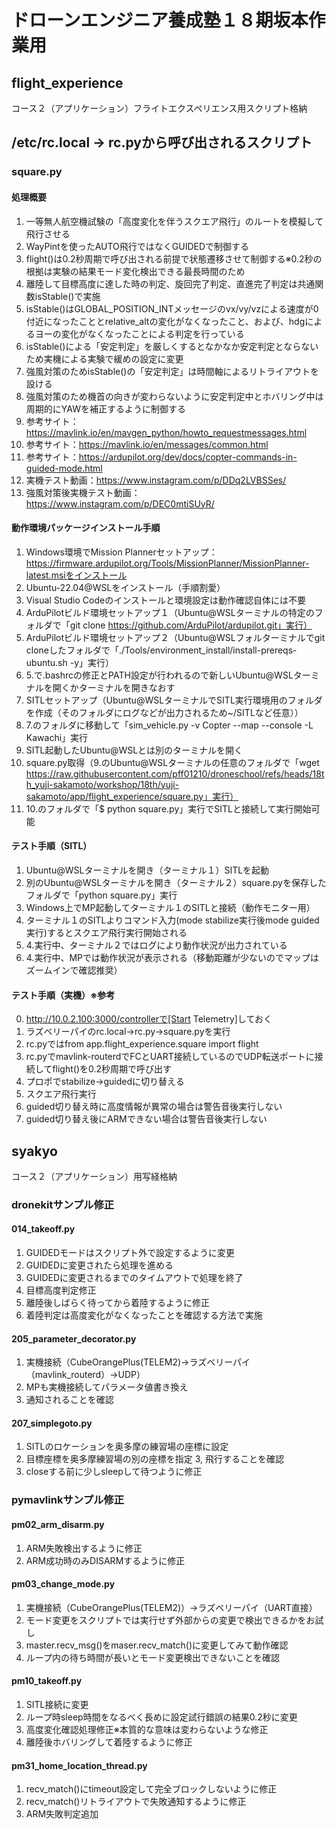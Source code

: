 # ドローンエンジニア養成塾１８期坂本作業用

## flight_experience
コース２（アプリケーション）フライトエクスペリエンス用スクリプト格納

## /etc/rc.local -> rc.pyから呼び出されるスクリプト
### square.py
#### 処理概要
1. 一等無人航空機試験の「高度変化を伴うスクエア飛行」のルートを模擬して飛行させる
2. WayPintを使ったAUTO飛行ではなくGUIDEDで制御する
3. flight()は0.2秒周期で呼び出される前提で状態遷移させて制御する※0.2秒の根拠は実験の結果モード変化検出できる最長時間のため
4. 離陸して目標高度に達した時の判定、旋回完了判定、直進完了判定は共通関数isStable()で実施
5. isStable()はGLOBAL_POSITION_INTメッセージのvx/vy/vzによる速度が0付近になったこととrelative_altの変化がなくなったこと、および、hdgによるヨーの変化がなくなったことによる判定を行っている
6. isStable()による「安定判定」を厳しくするとなかなか安定判定とならないため実機による実験で緩めの設定に変更
7. 強風対策のためisStable()の「安定判定」は時間軸によるリトライアウトを設ける
8. 強風対策のため機首の向きが変わらないように安定判定中とホバリング中は周期的にYAWを補正するように制御する
9. 参考サイト：https://mavlink.io/en/mavgen_python/howto_requestmessages.html
10. 参考サイト：https://mavlink.io/en/messages/common.html
11. 参考サイト：https://ardupilot.org/dev/docs/copter-commands-in-guided-mode.html
12. 実機テスト動画：https://www.instagram.com/p/DDq2LVBSSes/
13. 強風対策後実機テスト動画：https://www.instagram.com/p/DEC0mtiSUyR/

#### 動作環境パッケージインストール手順
1. Windows環境でMission Plannerセットアップ：https://firmware.ardupilot.org/Tools/MissionPlanner/MissionPlanner-latest.msiをインストール
2. Ubuntu-22.04@WSLをインストール（手順割愛）
3. Visual Studio Codeのインストールと環境設定は動作確認自体には不要
4. ArduPilotビルド環境セットアップ１（Ubuntu@WSLターミナルの特定のフォルダで「git clone https://github.com/ArduPilot/ardupilot.git」実行）
5. ArduPilotビルド環境セットアップ２（Ubuntu@WSLフォルターミナルでgit cloneしたフォルダで「./Tools/environment_install/install-prereqs-ubuntu.sh -y」実行）
6. 5.で.bashrcの修正とPATH設定が行われるので新しいUbuntu@WSLターミナルを開くかターミナルを開きなおす
7. SITLセットアップ（Ubuntu@WSLターミナルでSITL実行環境用のフォルダを作成（そのフォルダにログなどが出力されるため~/SITLなど任意））
8. 7.のフォルダに移動して「sim_vehicle.py -v Copter --map --console -L Kawachi」実行
9. SITL起動したUbuntu@WSLとは別のターミナルを開く
10. square.py取得（9.のUbuntu@WSLターミナルの任意のフォルダで「wget https://raw.githubusercontent.com/pff01210/droneschool/refs/heads/18th_yuji-sakamoto/workshop/18th/yuji-sakamoto/app/flight_experience/square.py」実行）
11. 10.のフォルダで「$ python square.py」実行でSITLと接続して実行開始可能

#### テスト手順（SITL）
1. Ubuntu@WSLターミナルを開き（ターミナル１）SITLを起動
2. 別のUbuntu@WSLターミナルを開き（ターミナル２）square.pyを保存したフォルダで「python square.py」実行
3. Windows上でMP起動してターミナル１のSITLと接続（動作モニター用）
4. ターミナル１のSITLよりコマンド入力(mode stabilize実行後mode guided実行)するとスクエア飛行実行開始される
5. 4.実行中、ターミナル２ではログにより動作状況が出力されている
6. 4.実行中、MPでは動作状況が表示される（移動距離が少ないのでマップはズームインで確認推奨）


#### テスト手順（実機）※参考
0. http://10.0.2.100:3000/controllerで[Start Telemetry]しておく
1. ラズベリーパイのrc.local->rc.py->square.pyを実行
2. rc.pyではfrom app.flight_experience.square import flight
3. rc.pyでmavlink-routerdでFCとUART接続しているのでUDP転送ポートに接続してflight()を0.2秒周期で呼び出す
4. プロポでstabilize->guidedに切り替える
5. スクエア飛行実行
6. guided切り替え時に高度情報が異常の場合は警告音後実行しない
7. guided切り替え後にARMできない場合は警告音後実行しない

## syakyo
コース２（アプリケーション）用写経格納

### dronekitサンプル修正
#### 014_takeoff.py
1. GUIDEDモードはスクリプト外で設定するように変更
2. GUIDEDに変更されたら処理を進める
3. GUIDEDに変更されるまでのタイムアウトで処理を終了
4. 目標高度判定修正
5. 離陸後しばらく待ってから着陸するように修正
6. 着陸判定は高度変化がなくなったことを確認する方法で実施

#### 205_parameter_decorator.py
1. 実機接続（CubeOrangePlus(TELEM2)->ラズベリーパイ（mavlink_routerd）->UDP）
2. MPも実機接続してパラメータ値書き換え
3. 通知されることを確認

#### 207_simplegoto.py
1. SITLのロケーションを奥多摩の練習場の座標に設定
2. 目標座標を奥多摩練習場の別の座標を指定
3, 飛行することを確認
4. closeする前に少しsleepして待つように修正

### pymavlinkサンプル修正
#### pm02_arm_disarm.py
1. ARM失敗検出するように修正
2. ARM成功時のみDISARMするように修正

#### pm03_change_mode.py
1. 実機接続（CubeOrangePlus(TELEM2)）->ラズベリーパイ（UART直接）
2. モード変更をスクリプトでは実行せず外部からの変更で検出できるかをお試し
3. master.recv_msg()をmaser.recv_match()に変更してみて動作確認
4. ループ内の待ち時間が長いとモード変更検出できないことを確認

#### pm10_takeoff.py
1. SITL接続に変更
2. ループ時sleep時間をなるべく長めに設定試行錯誤の結果0.2秒に変更
3. 高度変化確認処理修正※本質的な意味は変わらないような修正
4. 離陸後ホバリングして着陸するように修正

#### pm31_home_location_thread.py
1. recv_match()にtimeout設定して完全ブロックしないように修正
2. recv_match()リトライアウトで失敗通知するように修正
3. ARM失敗判定追加
